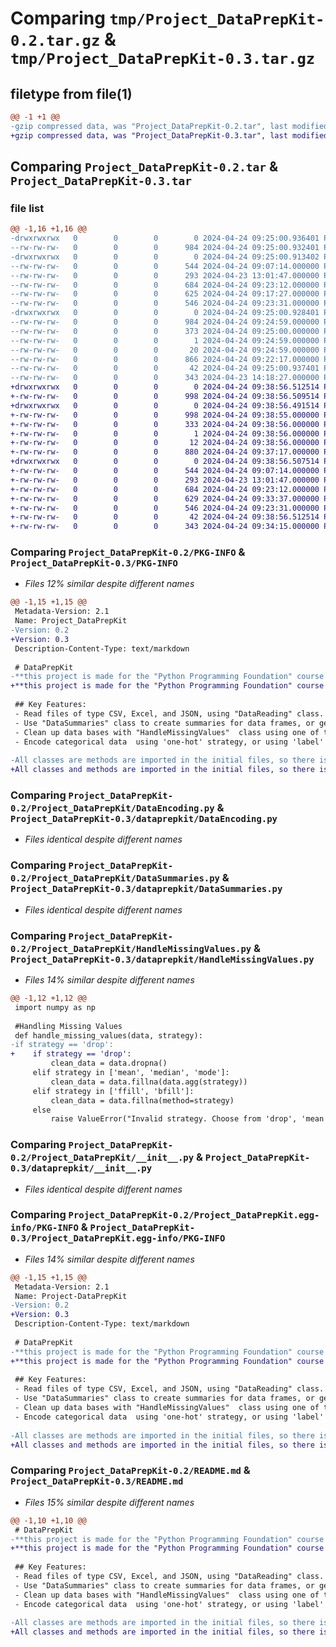 # Comparing `tmp/Project_DataPrepKit-0.2.tar.gz` & `tmp/Project_DataPrepKit-0.3.tar.gz`

## filetype from file(1)

```diff
@@ -1 +1 @@
-gzip compressed data, was "Project_DataPrepKit-0.2.tar", last modified: Wed Apr 24 09:25:00 2024, max compression
+gzip compressed data, was "Project_DataPrepKit-0.3.tar", last modified: Wed Apr 24 09:38:56 2024, max compression
```

## Comparing `Project_DataPrepKit-0.2.tar` & `Project_DataPrepKit-0.3.tar`

### file list

```diff
@@ -1,16 +1,16 @@
-drwxrwxrwx   0        0        0        0 2024-04-24 09:25:00.936401 Project_DataPrepKit-0.2/
--rw-rw-rw-   0        0        0      984 2024-04-24 09:25:00.932401 Project_DataPrepKit-0.2/PKG-INFO
-drwxrwxrwx   0        0        0        0 2024-04-24 09:25:00.913402 Project_DataPrepKit-0.2/Project_DataPrepKit/
--rw-rw-rw-   0        0        0      544 2024-04-24 09:07:14.000000 Project_DataPrepKit-0.2/Project_DataPrepKit/DataEncoding.py
--rw-rw-rw-   0        0        0      293 2024-04-23 13:01:47.000000 Project_DataPrepKit-0.2/Project_DataPrepKit/DataReading.py
--rw-rw-rw-   0        0        0      684 2024-04-24 09:23:12.000000 Project_DataPrepKit-0.2/Project_DataPrepKit/DataSummaries.py
--rw-rw-rw-   0        0        0      625 2024-04-24 09:17:27.000000 Project_DataPrepKit-0.2/Project_DataPrepKit/HandleMissingValues.py
--rw-rw-rw-   0        0        0      546 2024-04-24 09:23:31.000000 Project_DataPrepKit-0.2/Project_DataPrepKit/__init__.py
-drwxrwxrwx   0        0        0        0 2024-04-24 09:25:00.928401 Project_DataPrepKit-0.2/Project_DataPrepKit.egg-info/
--rw-rw-rw-   0        0        0      984 2024-04-24 09:24:59.000000 Project_DataPrepKit-0.2/Project_DataPrepKit.egg-info/PKG-INFO
--rw-rw-rw-   0        0        0      373 2024-04-24 09:25:00.000000 Project_DataPrepKit-0.2/Project_DataPrepKit.egg-info/SOURCES.txt
--rw-rw-rw-   0        0        0        1 2024-04-24 09:24:59.000000 Project_DataPrepKit-0.2/Project_DataPrepKit.egg-info/dependency_links.txt
--rw-rw-rw-   0        0        0       20 2024-04-24 09:24:59.000000 Project_DataPrepKit-0.2/Project_DataPrepKit.egg-info/top_level.txt
--rw-rw-rw-   0        0        0      866 2024-04-24 09:22:17.000000 Project_DataPrepKit-0.2/README.md
--rw-rw-rw-   0        0        0       42 2024-04-24 09:25:00.937401 Project_DataPrepKit-0.2/setup.cfg
--rw-rw-rw-   0        0        0      343 2024-04-23 14:18:27.000000 Project_DataPrepKit-0.2/setup.py
+drwxrwxrwx   0        0        0        0 2024-04-24 09:38:56.512514 Project_DataPrepKit-0.3/
+-rw-rw-rw-   0        0        0      998 2024-04-24 09:38:56.509514 Project_DataPrepKit-0.3/PKG-INFO
+drwxrwxrwx   0        0        0        0 2024-04-24 09:38:56.491514 Project_DataPrepKit-0.3/Project_DataPrepKit.egg-info/
+-rw-rw-rw-   0        0        0      998 2024-04-24 09:38:55.000000 Project_DataPrepKit-0.3/Project_DataPrepKit.egg-info/PKG-INFO
+-rw-rw-rw-   0        0        0      333 2024-04-24 09:38:56.000000 Project_DataPrepKit-0.3/Project_DataPrepKit.egg-info/SOURCES.txt
+-rw-rw-rw-   0        0        0        1 2024-04-24 09:38:56.000000 Project_DataPrepKit-0.3/Project_DataPrepKit.egg-info/dependency_links.txt
+-rw-rw-rw-   0        0        0       12 2024-04-24 09:38:56.000000 Project_DataPrepKit-0.3/Project_DataPrepKit.egg-info/top_level.txt
+-rw-rw-rw-   0        0        0      880 2024-04-24 09:37:17.000000 Project_DataPrepKit-0.3/README.md
+drwxrwxrwx   0        0        0        0 2024-04-24 09:38:56.507514 Project_DataPrepKit-0.3/dataprepkit/
+-rw-rw-rw-   0        0        0      544 2024-04-24 09:07:14.000000 Project_DataPrepKit-0.3/dataprepkit/DataEncoding.py
+-rw-rw-rw-   0        0        0      293 2024-04-23 13:01:47.000000 Project_DataPrepKit-0.3/dataprepkit/DataReading.py
+-rw-rw-rw-   0        0        0      684 2024-04-24 09:23:12.000000 Project_DataPrepKit-0.3/dataprepkit/DataSummaries.py
+-rw-rw-rw-   0        0        0      629 2024-04-24 09:33:37.000000 Project_DataPrepKit-0.3/dataprepkit/HandleMissingValues.py
+-rw-rw-rw-   0        0        0      546 2024-04-24 09:23:31.000000 Project_DataPrepKit-0.3/dataprepkit/__init__.py
+-rw-rw-rw-   0        0        0       42 2024-04-24 09:38:56.512514 Project_DataPrepKit-0.3/setup.cfg
+-rw-rw-rw-   0        0        0      343 2024-04-24 09:34:15.000000 Project_DataPrepKit-0.3/setup.py
```

### Comparing `Project_DataPrepKit-0.2/PKG-INFO` & `Project_DataPrepKit-0.3/PKG-INFO`

 * *Files 12% similar despite different names*

```diff
@@ -1,15 +1,15 @@
 Metadata-Version: 2.1
 Name: Project_DataPrepKit
-Version: 0.2
+Version: 0.3
 Description-Content-Type: text/markdown
 
 # DataPrepKit
-**this project is made for the "Python Programming Foundation" course from electropi.ai**
+**this project is made for the "Python Programming Foundation" course from [Electro PI](electropi.ai)**
 
 ## Key Features:
 - Read files of type CSV, Excel, and JSON, using "DataReading" class.
 - Use "DataSummaries" class to create summaries for data frames, or get each individual summary value for mean, median, mode, standard deviation, number of values, minimum value, maximum value, and frequent values.
 - Clean up data bases with "HandleMissingValues"  class using one of these cleaning strategies: 'drop', 'mean', 'median', 'mode', 'ffill', 'bfill', or replace the missing values with a value of your choice using the "replace_missing_values" method.
 - Encode categorical data  using 'one-hot' strategy, or using 'label' from class "DataEncoding".
 
-All classes are methods are imported in the initial files, so there is no need to import each method seperately!
+All classes and methods are imported in the initial files, so there is no need to import each method seperately!
```

### Comparing `Project_DataPrepKit-0.2/Project_DataPrepKit/DataEncoding.py` & `Project_DataPrepKit-0.3/dataprepkit/DataEncoding.py`

 * *Files identical despite different names*

### Comparing `Project_DataPrepKit-0.2/Project_DataPrepKit/DataSummaries.py` & `Project_DataPrepKit-0.3/dataprepkit/DataSummaries.py`

 * *Files identical despite different names*

### Comparing `Project_DataPrepKit-0.2/Project_DataPrepKit/HandleMissingValues.py` & `Project_DataPrepKit-0.3/dataprepkit/HandleMissingValues.py`

 * *Files 14% similar despite different names*

```diff
@@ -1,12 +1,12 @@
 import numpy as np
 
 #Handling Missing Values
 def handle_missing_values(data, strategy):
-if strategy == 'drop':
+    if strategy == 'drop':
         clean_data = data.dropna()
     elif strategy in ['mean', 'median', 'mode']:
         clean_data = data.fillna(data.agg(strategy))
     elif strategy in ['ffill', 'bfill']:
         clean_data = data.fillna(method=strategy)
     else
         raise ValueError("Invalid strategy. Choose from 'drop', 'mean', 'median', 'mode', 'ffill', 'bfill'.")
```

### Comparing `Project_DataPrepKit-0.2/Project_DataPrepKit/__init__.py` & `Project_DataPrepKit-0.3/dataprepkit/__init__.py`

 * *Files identical despite different names*

### Comparing `Project_DataPrepKit-0.2/Project_DataPrepKit.egg-info/PKG-INFO` & `Project_DataPrepKit-0.3/Project_DataPrepKit.egg-info/PKG-INFO`

 * *Files 14% similar despite different names*

```diff
@@ -1,15 +1,15 @@
 Metadata-Version: 2.1
 Name: Project-DataPrepKit
-Version: 0.2
+Version: 0.3
 Description-Content-Type: text/markdown
 
 # DataPrepKit
-**this project is made for the "Python Programming Foundation" course from electropi.ai**
+**this project is made for the "Python Programming Foundation" course from [Electro PI](electropi.ai)**
 
 ## Key Features:
 - Read files of type CSV, Excel, and JSON, using "DataReading" class.
 - Use "DataSummaries" class to create summaries for data frames, or get each individual summary value for mean, median, mode, standard deviation, number of values, minimum value, maximum value, and frequent values.
 - Clean up data bases with "HandleMissingValues"  class using one of these cleaning strategies: 'drop', 'mean', 'median', 'mode', 'ffill', 'bfill', or replace the missing values with a value of your choice using the "replace_missing_values" method.
 - Encode categorical data  using 'one-hot' strategy, or using 'label' from class "DataEncoding".
 
-All classes are methods are imported in the initial files, so there is no need to import each method seperately!
+All classes and methods are imported in the initial files, so there is no need to import each method seperately!
```

### Comparing `Project_DataPrepKit-0.2/README.md` & `Project_DataPrepKit-0.3/README.md`

 * *Files 15% similar despite different names*

```diff
@@ -1,10 +1,10 @@
 # DataPrepKit
-**this project is made for the "Python Programming Foundation" course from electropi.ai**
+**this project is made for the "Python Programming Foundation" course from [Electro PI](electropi.ai)**
 
 ## Key Features:
 - Read files of type CSV, Excel, and JSON, using "DataReading" class.
 - Use "DataSummaries" class to create summaries for data frames, or get each individual summary value for mean, median, mode, standard deviation, number of values, minimum value, maximum value, and frequent values.
 - Clean up data bases with "HandleMissingValues"  class using one of these cleaning strategies: 'drop', 'mean', 'median', 'mode', 'ffill', 'bfill', or replace the missing values with a value of your choice using the "replace_missing_values" method.
 - Encode categorical data  using 'one-hot' strategy, or using 'label' from class "DataEncoding".
 
-All classes are methods are imported in the initial files, so there is no need to import each method seperately!
+All classes and methods are imported in the initial files, so there is no need to import each method seperately!
```

